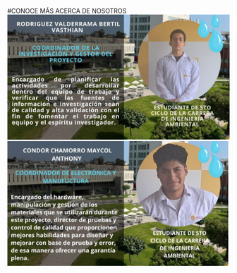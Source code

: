 #CONOCE MÁS ACERCA DE NOSOTROS
![](https://github.com/lucero-zamora/Grupo3-FdD/blob/main/FdD/IMAGENES/1%20bertil.jpg)
![](https://github.com/lucero-zamora/Grupo3-FdD/blob/main/FdD/IMAGENES/2%20maycol.jpg)
